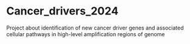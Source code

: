 # Cancer_drivers_2024
Project about identification of new cancer driver genes and associated cellular pathways in high-level amplification regions of genome
